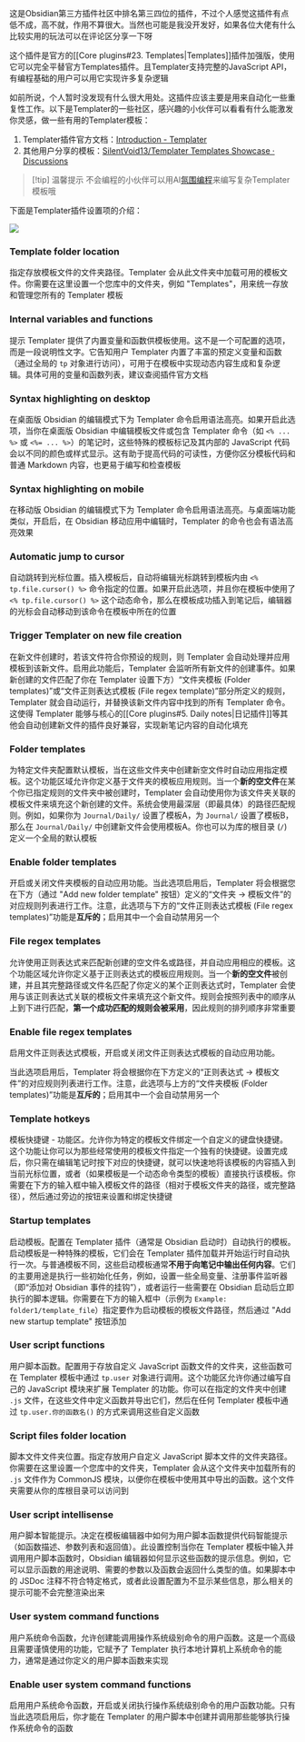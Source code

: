 这是Obsidian第三方插件社区中排名第三四位的插件，不过个人感觉这插件有点低不成，高不就，作用不算很大。当然也可能是我没开发好，如果各位大佬有什么比较实用的玩法可以在评论区分享一下呀

这个插件是官方的[[Core plugins#23. Templates|Templates]]插件加强版，使用它可以完全平替官方Templates插件。且Templater支持完整的JavaScript API，有编程基础的用户可以用它实现许多复杂逻辑

如前所说，个人暂时没发现有什么很大用处。这插件应该主要是用来自动化一些重复性工作。以下是Templater的一些社区，感兴趣的小伙伴可以看看有什么能激发你灵感，做一些有用的Templater模板：


1. Templater插件官方文档：[Introduction - Templater](https://silentvoid13.github.io/Templater/)
2. 其他用户分享的模板：[SilentVoid13/Templater Templates Showcase · Discussions](https://github.com/SilentVoid13/Templater/discussions/categories/templates-showcase)


> [!tip] 温馨提示
> 不会编程的小伙伴可以用AI[氛围编程](https://www.aiexplorernote.com/article/cursor-basics)来编写复杂Templater模板哦

下面是Templater插件设置项的介绍：

![](https://img.aiexplorernote.com/%E4%BD%BF%E7%94%A8Git%E6%8F%92%E4%BB%B6%E8%AE%A9Obsidian%E5%AE%9E%E7%8E%B0%E5%90%8C%E6%AD%A5/obsidian-templater-settings-1.jpg)

### Template folder location

指定存放模板文件的文件夹路径。Templater 会从此文件夹中加载可用的模板文件。你需要在这里设置一个您库中的文件夹，例如 "Templates"，用来统一存放和管理您所有的 Templater 模板

### Internal variables and functions

提示 Templater 提供了内置变量和函数供模板使用。这不是一个可配置的选项，而是一段说明性文字。它告知用户 Templater 内置了丰富的预定义变量和函数（通过全局的 `tp` 对象进行访问），可用于在模板中实现动态内容生成和复杂逻辑。具体可用的变量和函数列表，建议查阅插件官方文档

### Syntax highlighting on desktop

在桌面版 Obsidian 的编辑模式下为 Templater 命令启用语法高亮。如果开启此选项，当你在桌面版 Obsidian 中编辑模板文件或包含 Templater 命令（如 `<% ... %>` 或 `<%= ... %>`）的笔记时，这些特殊的模板标记及其内部的 JavaScript 代码会以不同的颜色或样式显示。这有助于提高代码的可读性，方便你区分模板代码和普通 Markdown 内容，也更易于编写和检查模板

### Syntax highlighting on mobile

在移动版 Obsidian 的编辑模式下为 Templater 命令启用语法高亮。与桌面端功能类似，开启后，在 Obsidian 移动应用中编辑时，Templater 的命令也会有语法高亮效果

### Automatic jump to cursor

自动跳转到光标位置。插入模板后，自动将编辑光标跳转到模板内由 `<% tp.file.cursor() %>` 命令指定的位置。如果开启此选项，并且你在模板中使用了 `<% tp.file.cursor() %>` 这个动态命令，那么在模板成功插入到笔记后，编辑器的光标会自动移动到该命令在模板中所在的位置

### Trigger Templater on new file creation

在新文件创建时，若该文件符合你预设的规则，则 Templater 会自动处理并应用模板到该新文件。启用此功能后，Templater 会监听所有新文件的创建事件。如果新创建的文件匹配了你在 Templater 设置下方）“文件夹模板 (Folder templates)”或“文件正则表达式模板 (File regex template)”部分所定义的规则，Templater 就会自动运行，并替换该新文件内容中找到的所有 Templater 命令。这使得 Templater 能够与核心的[[Core plugins#5. Daily notes|日记插件]]等其他会自动创建新文件的插件良好兼容，实现新笔记内容的自动化填充

### Folder templates

为特定文件夹配置默认模板，当在这些文件夹中创建新空文件时自动应用指定模板。这个功能区域允许你定义基于文件夹的模板应用规则。当一个**新的空文件**在某个你已指定规则的文件夹中被创建时，Templater 会自动使用你为该文件夹关联的模板文件来填充这个新创建的文件。系统会使用最深层（即最具体）的路径匹配规则。例如，如果你为 `Journal/Daily/` 设置了模板A，为 `Journal/` 设置了模板B，那么在 `Journal/Daily/` 中创建新文件会使用模板A。你也可以为库的根目录 (`/`) 定义一个全局的默认模板

### Enable folder templates

开启或关闭文件夹模板的自动应用功能。当此选项启用后，Templater 将会根据您在下方（通过 "Add new folder template" 按钮）定义的“文件夹 -> 模板文件”的对应规则列表进行工作。注意，此选项与下方的“文件正则表达式模板 (File regex templates)”功能是**互斥的**；启用其中一个会自动禁用另一个

### File regex templates

允许使用正则表达式来匹配新创建的空文件名或路径，并自动应用相应的模板。这个功能区域允许你定义基于正则表达式的模板应用规则。当一个**新的空文件**被创建，并且其完整路径或文件名匹配了你定义的某个正则表达式时，Templater 会使用与该正则表达式关联的模板文件来填充这个新文件。规则会按照列表中的顺序从上到下进行匹配，**第一个成功匹配的规则会被采用**，因此规则的排列顺序非常重要

### Enable file regex templates

启用文件正则表达式模板，开启或关闭文件正则表达式模板的自动应用功能。

当此选项启用后，Templater 将会根据你在下方定义的“正则表达式 -> 模板文件”的对应规则列表进行工作。注意，此选项与上方的“文件夹模板 (Folder templates)”功能是**互斥的**；启用其中一个会自动禁用另一个

### Template hotkeys

模板快捷键 - 功能区。允许你为特定的模板文件绑定一个自定义的键盘快捷键。这个功能让你可以为那些经常使用的模板文件指定一个独有的快捷键。设置完成后，你只需在编辑笔记时按下对应的快捷键，就可以快速地将该模板的内容插入到当前光标位置，或者（如果模板是一个动态命令类型的模板）直接执行该模板。你需要在下方的输入框中输入模板文件的路径（相对于模板文件夹的路径，或完整路径），然后通过旁边的按钮来设置和绑定快捷键

### Startup templates

启动模板。配置在 Templater 插件（通常是 Obsidian 启动时）自动执行的模板。启动模板是一种特殊的模板，它们会在 Templater 插件加载并开始运行时自动执行一次。与普通模板不同，这些启动模板通常**不用于向笔记中输出任何内容**。它们的主要用途是执行一些初始化任务，例如，设置一些全局变量、注册事件监听器（即“添加对 Obsidian 事件的挂钩”），或者运行一些需要在 Obsidian 启动后立即执行的脚本逻辑。你需要在下方的输入框中（示例为 `Example: folder1/template_file`）指定要作为启动模板的模板文件路径，然后通过 "Add new startup template" 按钮添加

### User script functions

用户脚本函数。配置用于存放自定义 JavaScript 函数文件的文件夹，这些函数可在 Templater 模板中通过 `tp.user` 对象进行调用。这个功能区允许你通过编写自己的 JavaScript 模块来扩展 Templater 的功能。你可以在指定的文件夹中创建 `.js` 文件，在这些文件中定义函数并导出它们，然后在任何 Templater 模板中通过 `tp.user.你的函数名()` 的方式来调用这些自定义函数

### Script files folder location

脚本文件文件夹位置。指定存放用户自定义 JavaScript 脚本文件的文件夹路径。你需要在这里设置一个您库中的文件夹，Templater 会从这个文件夹中加载所有的 `.js` 文件作为 CommonJS 模块，以便你在模板中使用其中导出的函数。这个文件夹需要从你的库根目录可以访问到

### User script intellisense

用户脚本智能提示。决定在模板编辑器中如何为用户脚本函数提供代码智能提示（如函数描述、参数列表和返回值）。此设置控制当你在 Templater 模板中输入并调用用户脚本函数时，Obsidian 编辑器如何显示这些函数的提示信息。例如，它可以显示函数的用途说明、需要的参数以及函数会返回什么类型的值。如果脚本中的 JSDoc 注释不符合特定格式，或者此设置配置为不显示某些信息，那么相关的提示可能不会完整渲染出来

### User system command functions

用户系统命令函数，允许创建能调用操作系统级别命令的用户函数。这是一个高级且需要谨慎使用的功能，它赋予了 Templater 执行本地计算机上系统命令的能力，通常是通过你定义的用户脚本函数来实现

### Enable user system command functions

启用用户系统命令函数，开启或关闭执行操作系统级别命令的用户函数功能。只有当此选项启用后，你才能在 Templater 的用户脚本中创建并调用那些能够执行操作系统命令的函数
